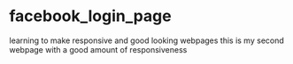 # facebook_login_page

learning to make responsive and good looking webpages 
this is my second webpage with a good amount of responsiveness
